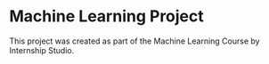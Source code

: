 # Machine Learning Project

This project was created as part of the Machine Learning Course by Internship Studio.
